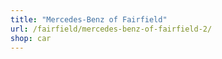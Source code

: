 ```yaml
---
title: "Mercedes-Benz of Fairfield"
url: /fairfield/mercedes-benz-of-fairfield-2/
shop: car
---
```

